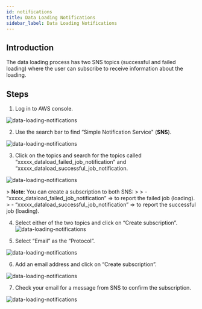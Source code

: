 ```yaml
---
id: notifications
title: Data Loading Notifications
sidebar_label: Data Loading Notifications
---
```

<div style={{textAlign: "justify"}}>

## Introduction

The data loading process has two SNS topics (successful and failed loading) where the user can subscribe to receive information about the loading.

## Steps

1.  Log in to AWS console.

![data-loading-notifications](https://s3.amazonaws.com/cdn.qrvey.com/documentation_assets/data-router/data-loading-notifications/dataload_1.png#thumbnail-40)

2.  Use the search bar to find “Simple Notification Service"  (**SNS**).

![data-loading-notifications](https://s3.amazonaws.com/cdn.qrvey.com/documentation_assets/data-router/data-loading-notifications/dataload_2.png#thumbnail-40)

3.  Click on the topics and search for the topics called “xxxxx_dataload_failed_job_notification” and “xxxxx_dataload_successful_job_notification.

![data-loading-notifications](https://s3.amazonaws.com/cdn.qrvey.com/documentation_assets/data-router/data-loading-notifications/dataload_3.png#thumbnail)

&gt; **Note**: You can create a subscription to both SNS:
&gt;
&gt; -   “xxxxx_dataload_failed_job_notification” =&gt; to report the failed job (loading).
&gt; -   “xxxxx_dataload_successful_job_notification” =&gt; to report the successful job (loading).

4.  Select either of the two topics and click on “Create subscription”.
    ![data-loading-notifications](https://s3.amazonaws.com/cdn.qrvey.com/documentation_assets/data-router/data-loading-notifications/dataload_4.png#thumbnail-40)

5.  Select “Email” as the “Protocol”.

![data-loading-notifications](https://s3.amazonaws.com/cdn.qrvey.com/documentation_assets/data-router/data-loading-notifications/dataload_5.png#thumbnail)

6.  Add an email address and click on “Create subscription”.

![data-loading-notifications](https://s3.amazonaws.com/cdn.qrvey.com/documentation_assets/data-router/data-loading-notifications/dataload_6.png#thumbnail)

7.  Check your email for a message from SNS to confirm the subscription.

![data-loading-notifications](https://s3.amazonaws.com/cdn.qrvey.com/documentation_assets/data-router/data-loading-notifications/dataload_7.png#thumbnail)
</div>